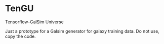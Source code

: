 # TenGU
Tensorflow-GalSim Universe

Just a prototype for a Galsim generator for galaxy training data. Do not use, copy the code.
